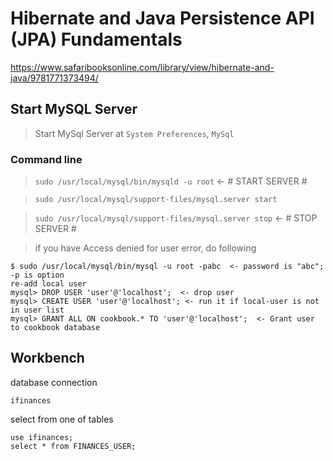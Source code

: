 # Hibernate and Java Persistence API (JPA) Fundamentals

https://www.safaribooksonline.com/library/view/hibernate-and-java/9781771373494/

## Start MySQL Server

> Start MySql Server at `System Preferences`, `MySql`

### Command line

> `sudo /usr/local/mysql/bin/mysqld -u root` <- # START SERVER #

> `sudo /usr/local/mysql/support-files/mysql.server start`

> `sudo /usr/local/mysql/support-files/mysql.server stop` <- # STOP SERVER #

> if you have Access denied for user error, do following

```
$ sudo /usr/local/mysql/bin/mysql -u root -pabc  <- password is "abc"; -p is option
re-add local user
mysql> DROP USER 'user'@'localhost';  <- drop user
mysql> CREATE USER 'user'@'localhost'; <- run it if local-user is not in user list
mysql> GRANT ALL ON cookbook.* TO 'user'@'localhost';  <- Grant user to cookbook database
```

## Workbench

database connection

```
ifinances
```

select from one of tables

```
use ifinances;
select * from FINANCES_USER;
```
